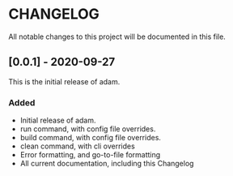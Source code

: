 # CHANGELOG

All notable changes to this project will be documented in this file.

## [0.0.1] - 2020-09-27

This is the initial release of adam.

### Added

- Initial release of adam.
- run command, with config file overrides.
- build command, with config file overrides.
- clean command, with cli overrides
- Error formatting, and go-to-file formatting
- All current documentation, including this Changelog
